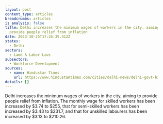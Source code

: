 ```yaml
---
layout: post
content_type: articles
breadcrumbs: articles
is_analysis: false
title: Delhi increases the minimum wages of workers in the city, aiming to
  provide people relief from inflation
date: 2023-10-25T17:26:39.412Z
states:
  - Delhi
sectors:
  - Land & Labor Laws
subsectors:
  - Workforce Development
sources:
  - name: Hindustan Times
    url: https://www.hindustantimes.com/cities/delhi-news/delhi-govt-hikes-min-wage-new-rates-from-october-1-101697739645899.html
details: []
---
```

Delhi increases the minimum wages of workers in the city, aiming to provide people relief from inflation. The monthly wage for skilled workers has been increased by $3.74 to $255, that for semi-skilled workers has been increased by $3.43 to $231.7, and that for unskilled labourers has been increased by $3.13 to $210.26.